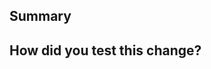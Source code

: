 <!--
  Thanks for submitting a pull request!
  We appreciate you spending the time to work on these changes. Please provide enough information so that others can review your pull request. The three fields below are mandatory.
-->

## Summary

<!--
  Explain the **motivation** for making this change. What existing problem does the pull request solve?
-->

## How did you test this change?

<!--
  How exactly did you verify that your PR solves the issue you wanted to solve?
-->
